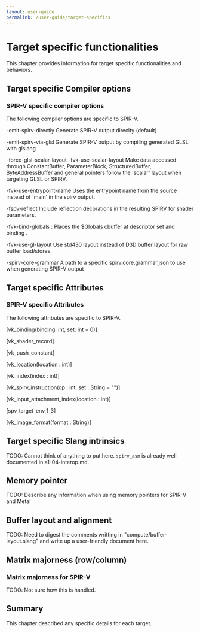 ```yaml
---
layout: user-guide
permalink: /user-guide/target-specifics
---
```


Target specific functionalities
============================

This chapter provides information for target specific functionalities and behaviors.

Target specific Compiler options
--------------------------------

### SPIR-V specific compiler options

The following compiler options are specific to SPIR-V.

-emit-spirv-directly
    Generate SPIR-V output direclty (default)

-emit-spirv-via-glsl
    Generate SPIR-V output by compiling generated GLSL with glslang

-force-glsl-scalar-layout
-fvk-use-scalar-layout
    Make data accessed through ConstantBuffer, ParameterBlock, StructuredBuffer, ByteAddressBuffer and general pointers follow the 'scalar' layout when targeting GLSL or SPIRV.

-fvk-use-entrypoint-name
    Uses the entrypoint name from the source instead of 'main' in the spirv output.

-fspv-reflect
    Include reflection decorations in the resulting SPIRV for shader parameters.

-fvk-bind-globals
    <N> <descriptor-set>: Places the $Globals cbuffer at descriptor set <descriptor-set> and binding <N>.

-fvk-use-gl-layout
    Use std430 layout instead of D3D buffer layout for raw buffer load/stores.

-spirv-core-grammar
    A path to a specific spirv.core.grammar.json to use when generating SPIR-V output


Target specific Attributes 
--------------------------

### SPIR-V specific Attributes

The following attributes are specific to SPIR-V.

[vk_binding(binding: int, set: int = 0)]

[vk_shader_record]

[vk_push_constant]

[vk_location(location : int)]

[vk_index(index : int)]

[vk_spirv_instruction(op : int, set : String = "")]

[vk_input_attachment_index(location : int)]

[spv_target_env_1_3]

[vk_image_format(format : String)]


Target specific Slang intrinsics
--------------------------------

TODO: Cannot think of anything to put here. `spirv_asm` is already well documented in a1-04-interop.md.


Memory pointer
--------------

TODO: Describe any information when using memory pointers for SPIR-V and Metal


Buffer layout and alignment
---------------------------

TODO: Need to digest the comments writting in "compute/buffer-layout.slang" and write up a user-friendly document here.


Matrix majorness (row/column)
-----------------------------

### Matrix majorness for SPIR-V

TODO: Not sure how this is handled.


Summary
-------

This chapter described any specific details for each target.



